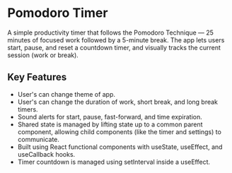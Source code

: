 # Pomodoro Timer
A simple productivity timer that follows the Pomodoro Technique — 25 minutes of focused work followed by a 5-minute break. The app lets users start, pause, and reset a countdown timer, and visually tracks the current session (work or break).

## Key Features
- User's can change theme of app.
- User's can change the duration of work, short break, and long break timers.
- Sound alerts for start, pause, fast-forward, and time expiration.
- Shared state is managed by lifting state up to a common parent component, allowing child components (like the timer and settings) to communicate.
- Built using React functional components with useState, useEffect, and useCallback hooks.
- Timer countdown is managed using setInterval inside a useEffect.
